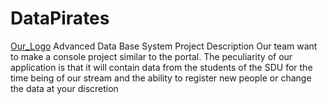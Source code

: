 # DataPirates
[Our_Logo](https://github.com/Abylaikhanaaaaa/DataPirates/blob/main/logo.png)
Advanced Data Base System Project 
Description 
Our team want to make a console project similar to the portal. The peculiarity of our application is that it will contain data from the students of the SDU for the time being of our stream and the ability to register new people or change the data at your discretion
